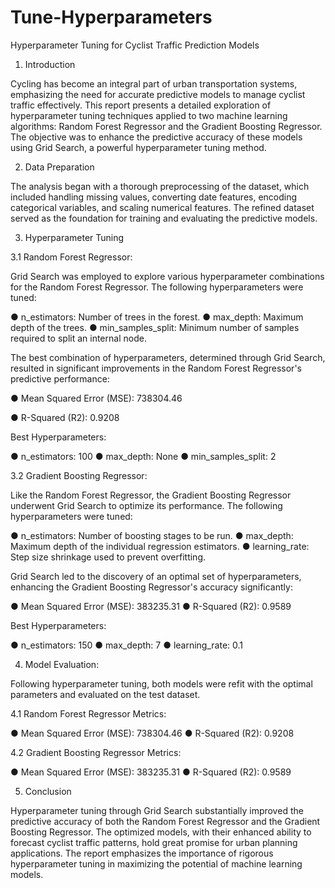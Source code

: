 # Tune-Hyperparameters

Hyperparameter Tuning for Cyclist Traffic Prediction Models

1. Introduction

Cycling has become an integral part of urban transportation systems, emphasizing the need for accurate predictive models to manage cyclist traffic effectively. This report presents a detailed exploration of hyperparameter tuning techniques applied to two machine learning algorithms: Random Forest Regressor and the Gradient Boosting Regressor. The objective was to enhance the predictive accuracy of these models using Grid Search, a powerful hyperparameter tuning method.

2. Data Preparation

The analysis began with a thorough preprocessing of the dataset, which included handling missing values, converting date features, encoding categorical variables, and scaling numerical features. The refined dataset served as the foundation for training and evaluating the predictive models.

3. Hyperparameter Tuning

3.1 Random Forest Regressor:

Grid Search was employed to explore various hyperparameter combinations for the Random Forest Regressor. The following hyperparameters were tuned:

●	n_estimators: Number of trees in the forest.
●	max_depth: Maximum depth of the trees.
●	min_samples_split: Minimum number of samples required to split an internal node.

The best combination of hyperparameters, determined through Grid Search, resulted in significant improvements in the Random Forest Regressor's predictive performance:

●	Mean Squared Error (MSE): 738304.46

●	R-Squared (R2): 0.9208

Best Hyperparameters:

●	n_estimators: 100
●	max_depth: None
●	min_samples_split: 2

3.2 Gradient Boosting Regressor:

Like the Random Forest Regressor, the Gradient Boosting Regressor underwent Grid Search to optimize its performance. The following hyperparameters were tuned:

●	n_estimators: Number of boosting stages to be run.
●	max_depth: Maximum depth of the individual regression estimators.
●	learning_rate: Step size shrinkage used to prevent overfitting.

Grid Search led to the discovery of an optimal set of hyperparameters, enhancing the Gradient Boosting Regressor's accuracy significantly:

●	Mean Squared Error (MSE): 383235.31
●	R-Squared (R2): 0.9589

Best Hyperparameters:

●	n_estimators: 150
●	max_depth: 7
●	learning_rate: 0.1

4. Model Evaluation:

Following hyperparameter tuning, both models were refit with the optimal parameters and evaluated on the test dataset.

4.1 Random Forest Regressor Metrics:

●	Mean Squared Error (MSE): 738304.46
●	R-Squared (R2): 0.9208

4.2 Gradient Boosting Regressor Metrics:

●	Mean Squared Error (MSE): 383235.31
●	R-Squared (R2): 0.9589

5. Conclusion

Hyperparameter tuning through Grid Search substantially improved the predictive accuracy of both the Random Forest Regressor and the Gradient Boosting Regressor. The optimized models, with their enhanced ability to forecast cyclist traffic patterns, hold great promise for urban planning applications. The report emphasizes the importance of rigorous hyperparameter tuning in maximizing the potential of machine learning models.

